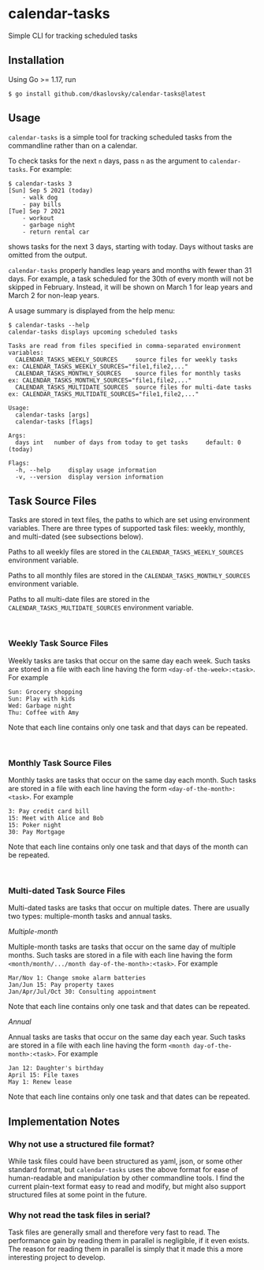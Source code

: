 # calendar-tasks
Simple CLI for tracking scheduled tasks

## Installation
Using Go >= 1.17, run
```
$ go install github.com/dkaslovsky/calendar-tasks@latest
```

## Usage
`calendar-tasks` is a simple tool for tracking scheduled tasks from the commandline rather than on a calendar.

To check tasks for the next `n` days, pass `n` as the argument to `calendar-tasks`.
For example:
```
$ calendar-tasks 3
[Sun] Sep 5 2021 (today)
    - walk dog
    - pay bills
[Tue] Sep 7 2021
    - workout
    - garbage night
    - return rental car
```
shows tasks for the next 3 days, starting with today.
Days without tasks are omitted from the output.

`calendar-tasks` properly handles leap years and months with fewer than 31 days.
For example, a task scheduled for the 30th of every month will not be skipped in February.
Instead, it will be shown on March 1 for leap years and March 2 for non-leap years.

A usage summary is displayed from the help menu:
```
$ calendar-tasks --help
calendar-tasks displays upcoming scheduled tasks

Tasks are read from files specified in comma-separated environment variables:
  CALENDAR_TASKS_WEEKLY_SOURCES 	source files for weekly tasks   	ex: CALENDAR_TASKS_WEEKLY_SOURCES="file1,file2,..."
  CALENDAR_TASKS_MONTHLY_SOURCES	source files for monthly tasks  	ex: CALENDAR_TASKS_MONTHLY_SOURCES="file1,file2,..."
  CALENDAR_TASKS_MULTIDATE_SOURCES	source files for multi-date tasks	ex: CALENDAR_TASKS_MULTIDATE_SOURCES="file1,file2,..."

Usage:
  calendar-tasks [args]
  calendar-tasks [flags]

Args:
  days int	 number of days from today to get tasks 	default: 0 (today)

Flags:
  -h, --help	 display usage information
  -v, --version	 display version information
```

## Task Source Files
Tasks are stored in text files, the paths to which are set using environment variables.
There are three types of supported task files: weekly, monthly, and multi-dated (see subsections below).

Paths to all weekly files are stored in the `CALENDAR_TASKS_WEEKLY_SOURCES` environment variable.

Paths to all monthly files are stored in the `CALENDAR_TASKS_MONTHLY_SOURCES` environment variable.

Paths to all multi-date files are stored in the `CALENDAR_TASKS_MULTIDATE_SOURCES` environment variable.

</br>

### Weekly Task Source Files
Weekly tasks are tasks that occur on the same day each week. Such tasks are stored in a file with each line having the form `<day-of-the-week>:<task>`. For example
```
Sun: Grocery shopping
Sun: Play with kids
Wed: Garbage night
Thu: Coffee with Amy
```
Note that each line contains only one task and that days can be repeated.

</br>

### Monthly Task Source Files
Monthly tasks are tasks that occur on the same day each month. Such tasks are stored in a file with each line having the form `<day-of-the-month>:<task>`. For example
```
3: Pay credit card bill
15: Meet with Alice and Bob
15: Poker night
30: Pay Mortgage
```
Note that each line contains only one task and that days of the month can be repeated.

</br>

### Multi-dated Task Source Files
Multi-dated tasks are tasks that occur on multiple dates. There are usually two types: multiple-month tasks and annual tasks.

*Multiple-month*

Multiple-month tasks are tasks that occur on the same day of multiple months. Such tasks are stored in a file with each line having the form `<month/month/.../month day-of-the-month>:<task>`. For example
```
Mar/Nov 1: Change smoke alarm batteries
Jan/Jun 15: Pay property taxes
Jan/Apr/Jul/Oct 30: Consulting appointment
```
Note that each line contains only one task and that dates can be repeated.

*Annual*

Annual tasks are tasks that occur on the same day each year. Such tasks are stored in a file with each line having the form `<month day-of-the-month>:<task>`. For example
```
Jan 12: Daughter's birthday
April 15: File taxes
May 1: Renew lease
```
Note that each line contains only one task and that dates can be repeated.

## Implementation Notes

### Why not use a structured file format?
While task files could have been structured as yaml, json, or some other standard format, but `calendar-tasks` uses the above format for ease of human-readable and manipulation by other commandline tools.
I find the current plain-text format easy to read and modify, but might also support structured files at some point in the future.

### Why not read the task files in serial?
Task files are generally small and therefore very fast to read.
The performance gain by reading them in parallel is negligible, if it even exists.
The reason for reading them in parallel is simply that it made this a more interesting project to develop.
